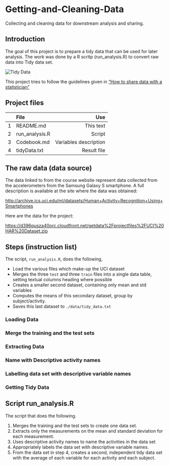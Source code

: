# Getting-and-Cleaning-Data
Collecting and cleaning data for downstream analysis and sharing.
## Introduction
The goal of this project is to prepare a tidy data that can be used for later analysis. 
The work was done by a R scritp (run_analysis.R) to convert raw data into Tidy data set.

![Tidy Data](https://cloud.githubusercontent.com/assets/6483001/7684670/3141045e-fd88-11e4-9b0c-5a9232842fc3.PNG)

This project tries to follow the guidelines given in  [“How to share data with a statistician”](https://github.com/jtleek/datasharing)


## Project files

|  | File  | Use |
|:-:|:--------       | -----:   |
| 1 | README.md      |This text |
| 2 | run_analysis.R |Script   |
| 3 | Codebook.md    |Variables description |
| 4 | tidyData.txt   |Result file |


## The raw data (data source)

The data linked to from the course website represent data collected from the accelerometers from the Samsung Galaxy S smartphone. A full description is available at the site where the data was obtained:

http://archive.ics.uci.edu/ml/datasets/Human+Activity+Recognition+Using+Smartphones

Here are the data for the project:

https://d396qusza40orc.cloudfront.net/getdata%2Fprojectfiles%2FUCI%20HAR%20Dataset.zip

## Steps (instruction list)
The script, `run_analysis.R`, does the following,

* Load the various files which make-up the UCI dataset
* Merges the three `test` and three `train` files into a single data table, setting textual columns heading where possible
* Creates a smaller second dataset, containing only mean and std variables
* Computes the means of this secondary dataset, group by subject/activity.
* Saves this last dataset to `./data/tidy_data.txt`

### Loading Data

### Merge the training and the test sets

### Extracting Data

### Name with Descriptive activity names

### Labelling data set with descriptive variable names

### Getting Tidy Data 


## Script  run_analysis.R 
The script that does the following. 

 1.  Merges the training and the test sets to create one data set.
 2.  Extracts only the measurements on the mean and standard deviation for each measurement. 
 3.  Uses descriptive activity names to name the activities in the data set
 4.  Appropriately labels the data set with descriptive variable names. 
 5.  From the data set in step 4, creates a second, independent tidy data set with the average of each variable for each activity and each subject.









